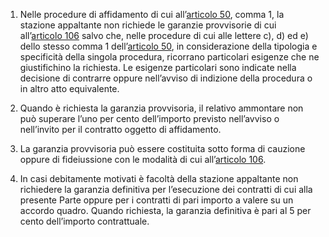 1. Nelle procedure di affidamento di cui all’[articolo 50](/articolo-50/1), comma 1, la stazione appaltante non richiede le garanzie provvisorie di cui all’[articolo 106](/articolo-106/1) salvo che, nelle procedure di cui alle lettere c), d) ed e) dello stesso comma 1 dell’[articolo 50](/articolo-50/1), in considerazione della tipologia e specificità della singola procedura, ricorrano particolari esigenze che ne giustifichino la richiesta. Le esigenze particolari sono indicate nella decisione di contrarre oppure nell’avviso di indizione della procedura o in altro atto equivalente.

2. Quando è richiesta la garanzia provvisoria, il relativo ammontare non può superare l’uno per cento dell’importo previsto nell’avviso o nell’invito per il contratto oggetto di affidamento.

3. La garanzia provvisoria può essere costituita sotto forma di cauzione oppure di fideiussione con le modalità di cui all’[articolo 106](/articolo-106/1).

4. In casi debitamente motivati è facoltà della stazione appaltante non richiedere la garanzia definitiva per l’esecuzione dei contratti di cui alla presente Parte oppure per i contratti di pari importo a valere su un accordo quadro. Quando richiesta, la garanzia definitiva è pari al 5 per cento dell’importo contrattuale.